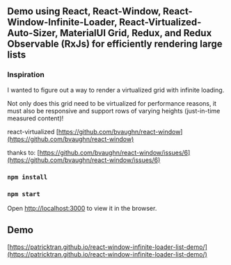## Demo using React, React-Window, React-Window-Infinite-Loader, React-Virtualized-Auto-Sizer, MaterialUI Grid, Redux, and Redux Observable (RxJs) for efficiently rendering large lists

### Inspiration

I wanted to figure out a way to render a virtualized grid with infinite loading.

Not only does this grid need to be virtualized for performance reasons, it must also be responsive and support rows of varying heights (just-in-time measured content)!

react-virtualized [https://github.com/bvaughn/react-window](https://github.com/bvaughn/react-window)

thanks to: [https://github.com/bvaughn/react-window/issues/6](https://github.com/bvaughn/react-window/issues/6)

### `npm install`

### `npm start`

Open [http://localhost:3000](http://localhost:3000) to view it in the browser.

## Demo

[https://patricktran.github.io/react-window-infinite-loader-list-demo/](https://patricktran.github.io/react-window-infinite-loader-list-demo/)
